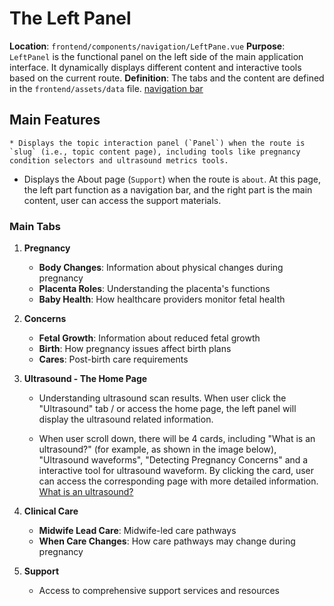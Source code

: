 # The Left Panel

**Location**: `frontend/components/navigation/LeftPane.vue`
**Purpose**: `LeftPanel` is the functional panel on the left side of the main application interface. It dynamically displays different content and interactive tools based on the current route.
**Definition**: The tabs and the content are defined in the `frontend/assets/data` file.
[navigation bar](images/nav_bar.png)

## Main Features

    * Displays the topic interaction panel (`Panel`) when the route is `slug` (i.e., topic content page), including tools like pregnancy condition selectors and ultrasound metrics tools.

  * Displays the About page (`Support`) when the route is `about`. At this page, the left part function as a navigation bar, and the right part is the main content, user can access the support materials.

### Main Tabs

1. **Pregnancy** 
   - **Body Changes**: Information about physical changes during pregnancy
   - **Placenta Roles**: Understanding the placenta's functions
   - **Baby Health**: How healthcare providers monitor fetal health

2. **Concerns** 
   - **Fetal Growth**: Information about reduced fetal growth
   - **Birth**: How pregnancy issues affect birth plans
   - **Cares**: Post-birth care requirements

3. **Ultrasound - The Home Page** 
   - Understanding ultrasound scan results. When user click the "Ultrasound" tab / or access the home page, the left panel will display the ultrasound related information. 
  
   - When user scroll down, there will be 4 cards, including "What is an ultrasound?" (for example, as shown in the image below), "Ultrasound waveforms", "Detecting Pregnancy Concerns" and a interactive tool for ultrasound waveform. By clicking the  card, user can access the corresponding page with more detailed information. 
  [What is an ultrasound?](images/what_ultrasound.png)
  
1. **Clinical Care** 
   - **Midwife Lead Care**: Midwife-led care pathways
   - **When Care Changes**: How care pathways may change during pregnancy

2. **Support** 
   - Access to comprehensive support services and resources




